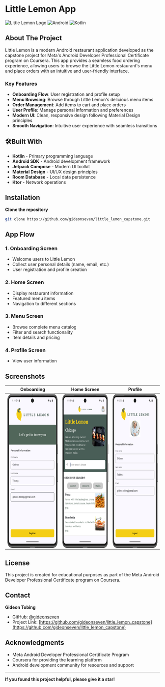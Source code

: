 # Little Lemon App

![Little Lemon Logo](https://img.shields.io/badge/Little%20Lemon-Restaurant%20App-yellow?style=for-the-badge&logo=android)
![Android](https://img.shields.io/badge/Android-3DDC84?style=for-the-badge&logo=android&logoColor=white)
![Kotlin](https://img.shields.io/badge/kotlin-%237F52FF.svg?style=for-the-badge&logo=kotlin&logoColor=white)

## About The Project

Little Lemon is a modern Android restaurant application developed as the capstone project for Meta's Android Developer Professional Certificate program on Coursera. This app provides a seamless food ordering experience, allowing users to browse the Little Lemon restaurant's menu and place orders with an intuitive and user-friendly interface.

### Key Features

- **Onboarding Flow**: User registration and profile setup
- **Menu Browsing**: Browse through Little Lemon's delicious menu items
- **Order Management**: Add items to cart and place orders
- **User Profile**: Manage personal information and preferences
- **Modern UI**: Clean, responsive design following Material Design principles
- **Smooth Navigation**: Intuitive user experience with seamless transitions

## 🛠Built With

- **Kotlin** - Primary programming language
- **Android SDK** - Android development framework
- **Jetpack Compose** - Modern UI toolkit
- **Material Design** - UI/UX design principles
- **Room Database** - Local data persistence 
- **Ktor** - Network operations

## Installation

**Clone the repository**
   ```bash
   git clone https://github.com/gideonseven/little_lemon_capstone.git
   ```
   
## App Flow

### 1. Onboarding Screen
- Welcome users to Little Lemon
- Collect user personal details (name, email, etc.)
- User registration and profile creation

### 2. Home Screen
- Display restaurant information
- Featured menu items
- Navigation to different sections

### 3. Menu Screen
- Browse complete menu catalog
- Filter and search functionality
- Item details and pricing

### 4. Profile Screen
- View user information

## Screenshots

| Onboarding | Home Screen | Profile                          |
|------------|-------------|----------------------------------|
| <img src="screenshots/onboarding.png" width="250" height="500"> | <img src="screenshots/home.png" width="250" height="500"> | <img src="screenshots/profile.png" width="250" height="500"> |

## License

This project is created for educational purposes as part of the Meta Android Developer Professional Certificate program on Coursera.

## Contact

**Gideon Tobing**
- GitHub: [@gideonseven](https://github.com/gideonseven)
- Project Link: [https://github.com/gideonseven/little_lemon_capstone](https://github.com/gideonseven/little_lemon_capstone)

## Acknowledgments

- Meta Android Developer Professional Certificate Program
- Coursera for providing the learning platform
- Android development community for resources and support

---

**If you found this project helpful, please give it a star!**